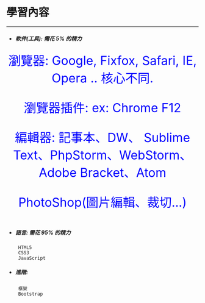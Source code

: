 # 學習內容

---

* ##### 軟件\(工具\): 需花 5% 的精力

<center><font color="blue" size = "6px">
瀏覽器: Google, Fixfox, Safari, IE, Opera .. 核心不同.<br />

 瀏覽器插件: ex: Chrome F12<br />

 編輯器: 記事本、DW、 Sublime Text、PhpStorm、WebStorm、Adobe Bracket、Atom

 PhotoShop(圖片編輯、裁切...)
</font></center>

  ```
   
  ```

* ##### 語言: 需花 95% 的精力

  ```
   HTML5
   CSS3
   JavaScript
  ```

* ##### 進階:

  ```
   框架
   Bootstrap
  ```


